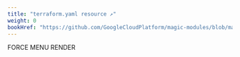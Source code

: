 ```yaml
---
title: "terraform.yaml resource ↗"
weight: 0
bookHref: "https://github.com/GoogleCloudPlatform/magic-modules/blob/main/mmv1/overrides/terraform/resource_override.rb"
---
```

FORCE MENU RENDER